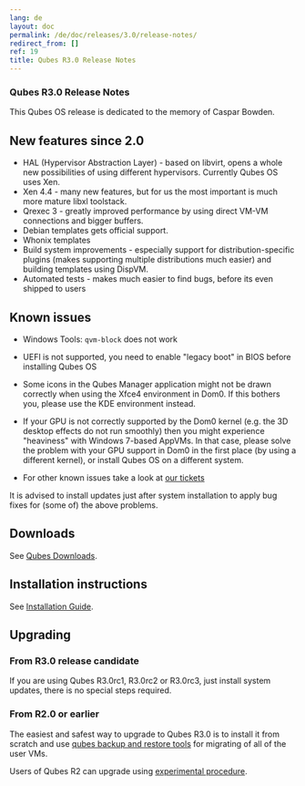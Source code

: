 ```yaml
---
lang: de
layout: doc
permalink: /de/doc/releases/3.0/release-notes/
redirect_from: []
ref: 19
title: Qubes R3.0 Release Notes
---
```


### Qubes R3.0 Release Notes
<a id="qubes-r30-release-notes"></a>

This Qubes OS release is dedicated to the memory of Caspar Bowden.

## New features since 2.0
<a id="new-features-since-20"></a>

* HAL (Hypervisor Abstraction Layer) - based on libvirt, opens a whole new
  possibilities of using different hypervisors. Currently Qubes OS uses Xen.
* Xen 4.4 - many new features, but for us the most important is much more
  mature libxl toolstack.
* Qrexec 3 - greatly improved performance by using direct VM-VM connections and
  bigger buffers.
* Debian templates gets official support.
* Whonix templates
* Build system improvements - especially support for distribution-specific
  plugins (makes supporting multiple distributions much easier) and building
  templates using DispVM.
* Automated tests - makes much easier to find bugs, before its even shipped to users

## Known issues
<a id="known-issues"></a>

* Windows Tools: `qvm-block` does not work

* UEFI is not supported, you need to enable "legacy boot" in BIOS before installing Qubes OS

* Some icons in the Qubes Manager application might not be drawn correctly when using the Xfce4 environment in Dom0. If this bothers you, please use the KDE environment instead.

* If your GPU is not correctly supported by the Dom0 kernel (e.g. the 3D desktop effects do not run smoothly) then you might experience "heaviness" with Windows 7-based AppVMs. In that case, please solve the problem with your GPU support in Dom0 in the first place (by using a different kernel), or install Qubes OS on a different system.

* For other known issues take a look at [our tickets](https://github.com/QubesOS/qubes-issues/issues?q=is%3Aopen+is%3Aissue+milestone%3A%22Release+3.0%22+label%3Abug)

It is advised to install updates just after system installation to apply bug fixes for (some of) the above problems.

## Downloads
<a id="downloads"></a>

See [Qubes Downloads](/de/doc/QubesDownloads/).

## Installation instructions
<a id="installation-instructions"></a>

See [Installation Guide](/de/doc/installation-guide/).

## Upgrading
<a id="upgrading"></a>

### From R3.0 release candidate
<a id="from-r30-release-candidate"></a>

If you are using Qubes R3.0rc1, R3.0rc2 or R3.0rc3, just install system updates, there is no special steps required.

### From R2.0 or earlier
<a id="from-r20-or-earlier"></a>

The easiest and safest way to upgrade to Qubes R3.0 is to install it from scratch and use [qubes backup and restore tools](/de/doc/backup-restore/) for migrating of all of the user VMs.

Users of Qubes R2 can upgrade using [experimental procedure](/de/doc/upgrade-to-r3.0/).